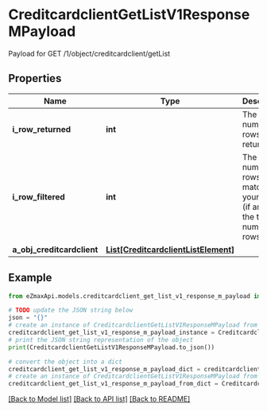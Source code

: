 # CreditcardclientGetListV1ResponseMPayload

Payload for GET /1/object/creditcardclient/getList

## Properties

Name | Type | Description | Notes
------------ | ------------- | ------------- | -------------
**i_row_returned** | **int** | The number of rows returned | 
**i_row_filtered** | **int** | The number of rows matching your filters (if any) or the total number of rows | 
**a_obj_creditcardclient** | [**List[CreditcardclientListElement]**](CreditcardclientListElement.md) |  | 

## Example

```python
from eZmaxApi.models.creditcardclient_get_list_v1_response_m_payload import CreditcardclientGetListV1ResponseMPayload

# TODO update the JSON string below
json = "{}"
# create an instance of CreditcardclientGetListV1ResponseMPayload from a JSON string
creditcardclient_get_list_v1_response_m_payload_instance = CreditcardclientGetListV1ResponseMPayload.from_json(json)
# print the JSON string representation of the object
print(CreditcardclientGetListV1ResponseMPayload.to_json())

# convert the object into a dict
creditcardclient_get_list_v1_response_m_payload_dict = creditcardclient_get_list_v1_response_m_payload_instance.to_dict()
# create an instance of CreditcardclientGetListV1ResponseMPayload from a dict
creditcardclient_get_list_v1_response_m_payload_from_dict = CreditcardclientGetListV1ResponseMPayload.from_dict(creditcardclient_get_list_v1_response_m_payload_dict)
```
[[Back to Model list]](../README.md#documentation-for-models) [[Back to API list]](../README.md#documentation-for-api-endpoints) [[Back to README]](../README.md)


